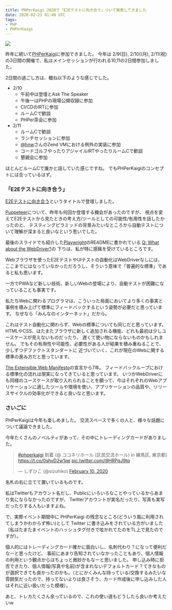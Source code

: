 ```yaml
---
title: PHPerKaigi 2020で「E2Eテストに向き合う」ついて発表してきました
date: 2020-02-21 01:49 UTC
tags:
- PHP
- PHPerKaigi
---
```


![](https://phperkaigi.jp/2020/common/images/logo.svg)

昨年に続いて[PHPerKaigi](https://phperkaigi.jp/2020/)に参加できました。
今年は 2/9(日), 2/10((月), 2/11(祝) の3日間の開催で、私はメインセッションが行われる10,11の2日間参加しました。

2日間の過ごし方は、概ね以下のような感じでした。

- 2/10
  - 午前中は登壇とAsk The Speaker
  - 午後一はPHPの現場公開収録に参加
  - CI/CDのIRTに参加
  - ルームCで歓談
  - PHPer茶会に参加
- 2/11
  - ルームCで歓談
  - ランチセッションに参加
  - [@hnw](https://twitter.com/hnw)さんのZend VMにおける例外の実装に参加
  - コードゴルフやったりアジャイルIRTやったりルームCで歓談
  - 懇親会に参加

ほとんどルームCで誰かと話していた感じですね。
でもPHPerKaigiのコンセプトには合っているはず。

### 「E2Eテストに向き合う」

[E2Eテストに向き合う](https://fortee.jp/phperkaigi-2020/proposal/b8abdbb7-733e-47c3-b5b0-502278d3aa10)というタイトルで登壇しました。

<script async class="speakerdeck-embed" data-id="535ec30dae704309b3bbc36bb85395e0" data-ratio="1.33333333333333" src="//speakerdeck.com/assets/embed.js"></script>

[Puppeteer](https://pptr.dev/)について、昨年も何回か登壇する機会があったのですが、
視点を変えてE2Eテストから見たときの考え方/ツールとしての可能性/有用性を話したかったのと、
テスティングピラミッドの背景みたいなところから自動テストについて理解が深まると良いなという思いでした。

最後のスライドでも紹介した[Playwright](https://github.com/microsoft/playwright)のREADMEに書かれている
[Q: What about the WebDriver?](https://github.com/microsoft/playwright#q-what-about-the-webdriver)の
下りは、私が特に感銘を受けているところです。

Webブラウザを使ったE2EテストやUIテストの自動化はWebDriverなしには、
ここまでにはなっていなかっただろうし、そういう意味で「普遍的な標準」であると私も思います。

一方でPWAなど新しい技術、新しいWebの登場により、自動テストが困難になっていることも事実です。

私たちWebに関わるプログラマは、こういった局面においてより多くの事実と事例を積み上げて標準にフィードバックするという姿勢が必要だと思っています。
なぜなら「みんなのインターネット」だから。

これはテスト自動化に関わらず、Webの標準についても同じだと思っています。
HTMLやCSS、はたまたブラウザに新しく追加される機能、どれも最初は少しユースケースが見えないものだったり、
遅くて使い物にならないものかもしれません。
でもその有用性や可能性、必要性がある人が結果を積み重ねることで、少しずつデファクトスタンダートに
近づいていく、これが現在のWebに関する標準の進み方だと思っています。

[The Extensible Web Manifesto](https://github.com/extensibleweb/manifesto)の宣言から7年。
フィードバックループにおける標準化の流れは現実になってきていると思っています。
いつかWebDriverにも同様のユースケースが取り入れられることを願って、今はそれぞれのWebアプリケーションに適したツールや環境を使い、アプリケーションの品質や、リリースサイクルの効率化ができると良いなと思います。

### さいごに

PHPerKaigiは今年も楽しめました。
交流スペースで多くの人と、様々な話題について議論できました。

今年たくさんのノベルティがあって、その中にトレーディングカードがありました。

<blockquote class="twitter-tweet"><p lang="ja" dir="ltr"><a href="https://twitter.com/hashtag/phperkaigi?src=hash&amp;ref_src=twsrc%5Etfw">#phperkaigi</a> 到着 (@ ココネリホール (区民交流ホール) in 練馬区, 東京都) <a href="https://t.co/0shvD2w1qe">https://t.co/0shvD2w1qe</a> <a href="https://t.co/i9HRPqJ9tp">pic.twitter.com/i9HRPqJ9tp</a></p>&mdash; しずひこ (@sizuhiko) <a href="https://twitter.com/sizuhiko/status/1226672647670566913?ref_src=twsrc%5Etfw">February 10, 2020</a></blockquote> <script async src="https://platform.twitter.com/widgets.js" charset="utf-8"></script>

名札の右に立てて置いているものです。

私はTwitterもアカウント名だし、Publicにいろいろなことやっているからあまり気にならなかったのですが、
Twitterアカウントが実名だったり、写真も実写だったりする人もいますよね。

で、実際イベント期間中に PHPerKaigi の残念なところ(どういう風に利用されてしまうかわからず怖い)として 
Twitter に書き込みをされている方がいました
（私はたまたまイベントのハッシュタグ付きで呟かれてたのをTL上で見たのですが）。

個人的にはトレーディングカード確かに面白いし、名刺代わり？になって便利だなーと思ったけど、
事前にあまり告知されていなかったこともあり、個人情報の利用という観点からはちょっと微妙かもなーと思いました。
申し込み時に拒否できたり、個人情報(写真や名前)が含まれないデフォルトカード？てきなものが選択できても良かったのかも。（とにかくみんな持っている/交換するみたいな雰囲気だったので、持ってないよりは良さそう、カード作成後に申し込みした人はそれに近い扱いだった模様）。

あと、トレカたくさん余っているので、これの使い道もどうしたら良いか考えたいw

